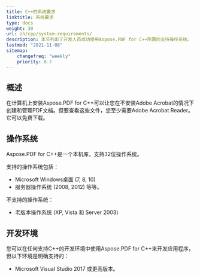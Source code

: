 ```yaml
---
title: C++的系统要求
linktitle: 系统要求
type: docs
weight: 30
url: zh/cpp/system-requirements/
description: 本节列出了开发人员成功使用Aspose.PDF for C++所需的支持操作系统。
lastmod: "2021-11-08"
sitemap:
    changefreq: "weekly"
    priority: 0.7
---
```


## 概述

在计算机上安装Aspose.PDF for C++可以让您在不安装Adobe Acrobat的情况下创建和管理PDF文档。但要查看这些文件，您至少需要Adobe Acrobat Reader。它可以免费下载。

## 操作系统

Aspose.PDF for C++是一个本机库，支持32位操作系统。

支持的操作系统包括：

- Microsoft Windows桌面 (7, 8, 10)
- 服务器操作系统 (2008, 2012) 等等。

不支持的操作系统：

- 老版本操作系统 (XP, Vista 和 Server 2003)

## 开发环境

您可以在任何支持C++的开发环境中使用Aspose.PDF for C++来开发应用程序，但以下环境是明确支持的：

- Microsoft Visual Studio 2017 或更高版本。